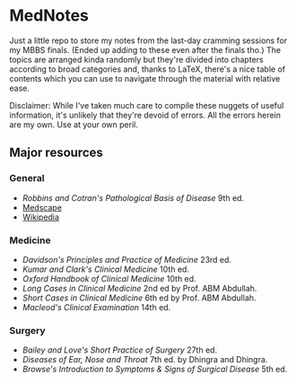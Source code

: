 # MedNotes
Just a little repo to store my notes from the last-day cramming sessions
 for my MBBS finals. (Ended up adding to these even after the finals tho.)
 The topics are arranged kinda randomly but they're divided into chapters
 according to broad categories and, thanks to LaTeX, there's a nice
 table of contents which you can use to navigate through the material with
 relative ease. 

 Disclaimer: While I've taken much care to compile these nuggets
 of useful information, it's unlikely that they're devoid of errors.
 All the errors herein are my own. Use at your own peril.

## Major resources
### General
- _Robbins and Cotran's Pathological Basis of Disease_ 9th ed.
- [Medscape](https://emedicine.medscape.com)
- [Wikipedia](https://en.wikipedia.org)

### Medicine
- _Davidson's Principles and Practice of Medicine_ 23rd ed.
- _Kumar and Clark's Clinical Medicine_ 10th ed.
- _Oxford Handbook of Clinical Medicine_ 10th ed.
- _Long Cases in Clinical Medicine_ 2nd ed by Prof. ABM Abdullah.
- _Short Cases in Clinical Medicine_ 6th ed by Prof. ABM Abdullah.
- _Macleod's Clinical Examination_ 14th ed.

### Surgery
- _Bailey and Love's Short Practice of Surgery_ 27th ed.
- _Diseases of Ear, Nose and Throat_ 7th ed. by Dhingra and Dhingra.
- _Browse's Introduction to Symptoms & Signs of Surgical Disease_ 5th ed.
